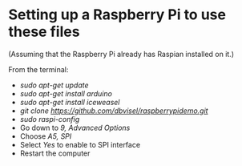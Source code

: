 # Setting up a Raspberry Pi to use these files

(Assuming that the Raspberry Pi already has Raspian installed on it.)

From the terminal:

 * *sudo apt-get update*
 * *sudo apt-get install arduino*
 * *sudo apt-get install iceweasel*
 * *git clone https://github.com/dbvisel/raspberrypidemo.git*
 * *sudo raspi-config*
  * Go down to *9, Advanced Options*
  * Choose *A5, SPI*
  * Select *Yes* to enable to SPI interface
 * Restart the computer
